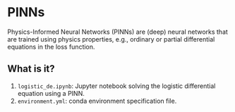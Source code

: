 # PINNs

Physics-Informed Neural Networks (PINNs) are (deep) neural networks that are
trained using physics properties, e.g., ordinary or partial differential
equations in the loss function.


## What is it?

1. `logistic_de.ipynb`: Jupyter notebook solving the logistic differential
   equation using a PINN.
1. `environment.yml`: conda environment specification file.
